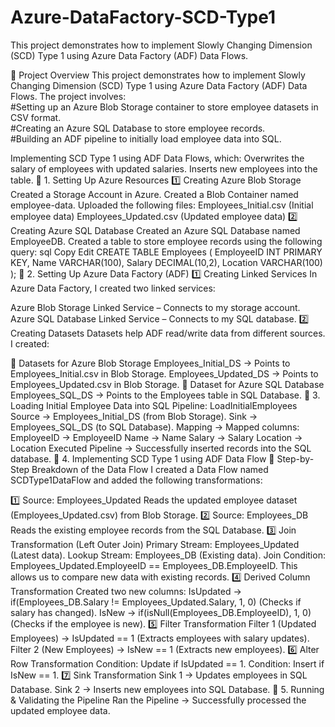 # Azure-DataFactory-SCD-Type1
This project demonstrates how to implement Slowly Changing Dimension (SCD) Type 1 using Azure Data Factory (ADF) Data Flows.

🚀 Project Overview
This project demonstrates how to implement Slowly Changing Dimension (SCD) Type 1 using Azure Data Factory (ADF) Data Flows. The project involves:<br>
#Setting up an Azure Blob Storage container to store employee datasets in CSV format.<br>
#Creating an Azure SQL Database to store employee records.<br>
#Building an ADF pipeline to initially load employee data into SQL.

Implementing SCD Type 1 using ADF Data Flows, which:
Overwrites the salary of employees with updated salaries.
Inserts new employees into the table.
📌 1. Setting Up Azure Resources
1️⃣ Creating Azure Blob Storage
Created a Storage Account in Azure.
Created a Blob Container named employee-data.
Uploaded the following files:
Employees_Initial.csv (Initial employee data)
Employees_Updated.csv (Updated employee data)
2️⃣ Creating Azure SQL Database
Created an Azure SQL Database named EmployeeDB.
Created a table to store employee records using the following query:
sql
Copy
Edit
CREATE TABLE Employees (
    EmployeeID INT PRIMARY KEY,
    Name VARCHAR(100),
    Salary DECIMAL(10,2),
    Location VARCHAR(100)
);
📌 2. Setting Up Azure Data Factory (ADF)
1️⃣ Creating Linked Services
In Azure Data Factory, I created two linked services:

Azure Blob Storage Linked Service – Connects to my storage account.
Azure SQL Database Linked Service – Connects to my SQL database.
2️⃣ Creating Datasets
Datasets help ADF read/write data from different sources. I created:

🔹 Datasets for Azure Blob Storage
Employees_Initial_DS → Points to Employees_Initial.csv in Blob Storage.
Employees_Updated_DS → Points to Employees_Updated.csv in Blob Storage.
🔹 Dataset for Azure SQL Database
Employees_SQL_DS → Points to the Employees table in SQL Database.
📌 3. Loading Initial Employee Data into SQL
Pipeline: LoadInitialEmployees
Source → Employees_Initial_DS (from Blob Storage).
Sink → Employees_SQL_DS (to SQL Database).
Mapping → Mapped columns:
EmployeeID → EmployeeID
Name → Name
Salary → Salary
Location → Location
Executed Pipeline → Successfully inserted records into the SQL database.
📌 4. Implementing SCD Type 1 using ADF Data Flow
🔹 Step-by-Step Breakdown of the Data Flow
I created a Data Flow named SCDType1DataFlow and added the following transformations:

1️⃣ Source: Employees_Updated
Reads the updated employee dataset (Employees_Updated.csv) from Blob Storage.
2️⃣ Source: Employees_DB
Reads the existing employee records from the SQL Database.
3️⃣ Join Transformation (Left Outer Join)
Primary Stream: Employees_Updated (Latest data).
Lookup Stream: Employees_DB (Existing data).
Join Condition: Employees_Updated.EmployeeID == Employees_DB.EmployeeID.
This allows us to compare new data with existing records.
4️⃣ Derived Column Transformation
Created two new columns:
IsUpdated → if(Employees_DB.Salary != Employees_Updated.Salary, 1, 0) (Checks if salary has changed).
IsNew → if(isNull(Employees_DB.EmployeeID), 1, 0) (Checks if the employee is new).
5️⃣ Filter Transformation
Filter 1 (Updated Employees) → IsUpdated == 1 (Extracts employees with salary updates).
Filter 2 (New Employees) → IsNew == 1 (Extracts new employees).
6️⃣ Alter Row Transformation
Condition: Update if IsUpdated == 1.
Condition: Insert if IsNew == 1.
7️⃣ Sink Transformation
Sink 1 → Updates employees in SQL Database.
Sink 2 → Inserts new employees into SQL Database.
📌 5. Running & Validating the Pipeline
Ran the Pipeline → Successfully processed the updated employee data.

